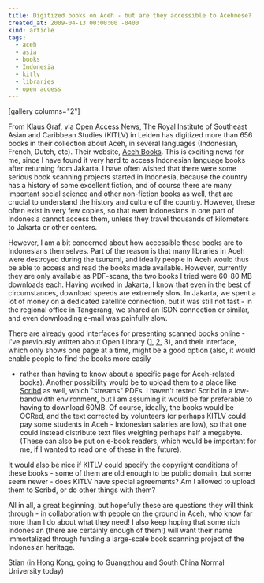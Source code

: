 ```yaml
---
title: Digitized books on Aceh - but are they accessible to Acehnese?
created_at: 2009-04-13 00:00:00 -0400
kind: article
tags:
  - aceh
  - asia
  - books
  - Indonesia
  - kitlv
  - libraries
  - open access
---
```


[gallery columns="2"]

From [Klaus Graf](http://archiv.twoday.net/stories/5638233/), via [Open
Access
News](http://www.earlham.edu/~peters/fos/2009/04/oa-collection-of-books-about-aceh.html),
The Royal Institute of Southeast Asian and Caribbean Studies (KITLV) in
Leiden has digitized more than 656 books in their collection about Aceh,
in several languages (Indonesian, French, Dutch, etc). Their website,
[Aceh Books](http://www.acehbooks.org/). This is exciting news for me,
since I have found it very hard to access Indonesian language books
after returning from Jakarta. I have often wished that there were some
serious book scanning projects started in Indonesia, because the country
has a history of some excellent fiction, and of course there are many
important social science and other non-fiction books as well, that are
crucial to understand the history and culture of the country. However,
these often exist in very few copies, so that even Indonesians in one
part of Indonesia cannot access them, unless they travel thousands of
kilometers to Jakarta or other centers.

However, I am a bit concerned about how accessible these books are to
Indonesians themselves. Part of the reason is that many libraries in
Aceh were destroyed during the tsunami, and ideally people in Aceh would
thus be able to access and read the books made available. However,
currently they are only available as PDF-scans, the two books I tried
were 60-80 MB downloads each. Having worked in Jakarta, I know that even
in the best of circumstances, download speeds are extremely slow. In
Jakarta, we spent a lot of money on a dedicated satellite connection,
but it was still not fast - in the regional office in Tangerang, we
shared an ISDN connection or similar, and even downloading e-mail was
painfully slow.

There are already good interfaces for presenting scanned books online -
I've previously written about Open Library
([1](http://reganmian.net/blog/2008/04/02/google-books-step-aside-openlibrary-makes-reading-fun/),
[2](http://reganmian.net/blog/2008/08/03/openlibrary-and-universal-library-guys-work-together/),
3), and their interface, which only shows one page at a time, might be a
good option (also, it would enable people to find the books more easily
- rather than having to know about a specific page for Aceh-related
books). Another possibility would be to upload them to a place like
[Scribd](http://www.scribd.com) as well, which "streams" PDFs. I haven't
tested Scribd in a low-bandwidth environment, but I am assuming it would
be far preferable to having to download 60MB. Of course, ideally, the
books would be OCRed, and the text corrected by volunteers (or perhaps
KITLV could pay some students in Aceh - Indonesian salaries are low), so
that one could instead distribute text files weighing perhaps half a
megabyte. (These can also be put on e-book readers, which would be
important for me, if I wanted to read one of these in the future).

It would also be nice if KITLV could specify the copyright conditions of
these books - some of them are old enough to be public domain, but some
seem newer - does KITLV have special agreements? Am I allowed to upload
them to Scribd, or do other things with them?

All in all, a great beginning, but hopefully these are questions they
will think through - in collaboration with people on the ground in Aceh,
who know far more than I do about what they need! I also keep hoping
that some rich Indonesian (there are certainly enough of them!) will
want their name immortalized through funding a large-scale book scanning
project of the Indonesian heritage.

Stian (in Hong Kong, going to Guangzhou and South China Normal
University today)
